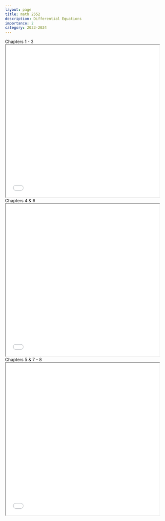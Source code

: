 ```yaml
---
layout: page
title: math 2552
description: Differential Equations
importance: 2
category: 2023-2024
---
```


<div class="caption">
    Chapters 1 - 3
</div>
<iframe src="../assets/pdf/2552-1.pdf" width="100%" height="500px"></iframe>

<div class="caption">
    Chapters 4 & 6
</div>
<iframe src="../assets/pdf/2552-2.pdf" width="100%" height="500px"></iframe>

<div class="caption">
    Chapters 5 & 7 - 8
</div>
<iframe src="../assets/pdf/2552-3.pdf" width="100%" height="500px"></iframe>